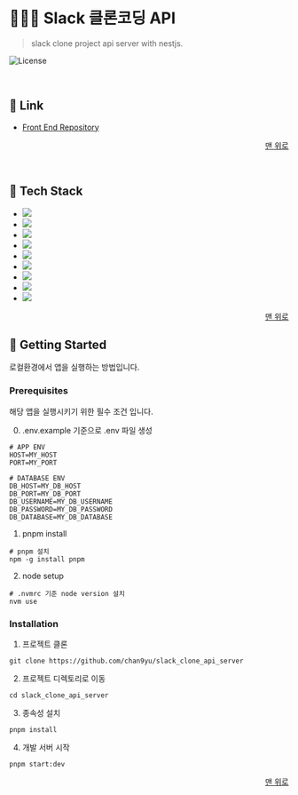 <a name="readme-top"></a>

# 🧑🏻‍💻 Slack 클론코딩 API

> slack clone project api server with nestjs.

<!-- [![Hits](https://hits.seeyoufarm.com/api/count/incr/badge.svg?url=https%3A%2F%2Fgithub.com%2Fchan9yu%2Fdaily_look_server&count_bg=%23E0234E&title_bg=%23555555&icon=&icon_color=%23E7E7E7&title=hits&edge_flat=false)](https://hits.seeyoufarm.com) -->

![License](https://img.shields.io/badge/license-MIT-blue)

<!-- ![Build and Test](https://github.com/chan9yu/daily_look_server/actions/workflows/deploy.yml/badge.svg) -->

<br />

## 🔗 Link

- [Front End Repository](https://chan9yu.github.io/slack_clone/)

<p align="right">
  <a href="#readme-top">맨 위로</a>
</p>

<br />

## 🔧 Tech Stack

- <img src="https://img.shields.io/badge/nodejs-339933?style=for-the-badge&logo=nodedotjs&logoColor=white">
- <img src="https://img.shields.io/badge/express-000000?style=for-the-badge&logo=express&logoColor=white">
- <img src="https://img.shields.io/badge/nestjs-E0234E?style=for-the-badge&logo=nestjs&logoColor=white">
- <img src="https://img.shields.io/badge/typescript-3178C6?style=for-the-badge&logo=typescript&logoColor=white">
- <img src="https://img.shields.io/badge/mariadb-003545?style=for-the-badge&logo=mariadb&logoColor=white">
- <img src="https://img.shields.io/badge/typeorm-fd0b02?style=for-the-badge&logo=typeorm&logoColor=white">
- <img src="https://img.shields.io/badge/pnpm-F69220?style=for-the-badge&logo=pnpm&logoColor=white">
- <img src="https://img.shields.io/badge/cloudtype-000000?style=for-the-badge&logo=&logoColor=white">
- <img src="https://img.shields.io/badge/githubactions-2088FF?style=for-the-badge&logo=githubactions&logoColor=white">

<p align="right">
  <a href="#readme-top">맨 위로</a>
</p>

## 🚀 Getting Started

로컬환경에서 앱을 실행하는 방법입니다.

### Prerequisites

해당 앱을 실행시키기 위한 필수 조건 입니다.

0. .env.example 기준으로 .env 파일 생성

```shell
# APP ENV
HOST=MY_HOST
PORT=MY_PORT

# DATABASE ENV
DB_HOST=MY_DB_HOST
DB_PORT=MY_DB_PORT
DB_USERNAME=MY_DB_USERNAME
DB_PASSWORD=MY_DB_PASSWORD
DB_DATABASE=MY_DB_DATABASE
```

1. pnpm install

```
# pnpm 설치
npm -g install pnpm
```

2. node setup

```
# .nvmrc 기준 node version 설치
nvm use
```

### Installation

1. 프로젝트 클론

```shell
git clone https://github.com/chan9yu/slack_clone_api_server
```

2. 프로젝트 디렉토리로 이동

```shell
cd slack_clone_api_server
```

3. 종속성 설치

```shell
pnpm install
```

4. 개발 서버 시작

```
pnpm start:dev
```

<p align="right">
  <a href="#readme-top">맨 위로</a>
</p>
